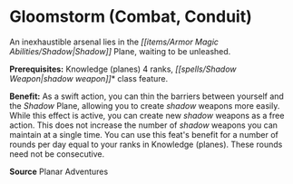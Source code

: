 ﻿---
cssclass: [feats]

---
# Gloomstorm (Combat, Conduit)

An inexhaustible arsenal lies in the _[[items/Armor Magic Abilities/Shadow|Shadow]]_ Plane, waiting to be unleashed.

**Prerequisites:** Knowledge (planes) 4 ranks, _[[spells/Shadow Weapon|shadow weapon]]_* class feature.

**Benefit:** As a swift action, you can thin the barriers between yourself and the _Shadow_ Plane, allowing you to create _shadow_ weapons more easily. While this effect is active, you can create new _shadow_ weapons as a free action. This does not increase the number of _shadow_ weapons you can maintain at a single time. You can use this feat's benefit for a number of rounds per day equal to your ranks in Knowledge (planes). These rounds need not be consecutive.

**Source** Planar Adventures